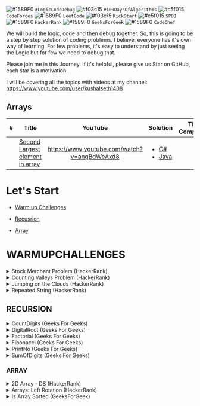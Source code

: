 ![#1589F0](https://via.placeholder.com/15/1589F0/000000?text=+) `#LogicCodeDebug` ![#f03c15](https://via.placeholder.com/15/f03c15/000000?text=+) `#100DaysOfAlgorithms` ![#c5f015](https://via.placeholder.com/15/c5f015/000000?text=+) `CodeForces` ![#1589F0](https://via.placeholder.com/15/1589F0/000000?text=+) `LeetCode` ![#f03c15](https://via.placeholder.com/15/f03c15/000000?text=+) `KickStart` ![#c5f015](https://via.placeholder.com/15/c5f015/000000?text=+) `SPOJ` ![#1589F0](https://via.placeholder.com/15/1589F0/000000?text=+) `HackerRank` ![#1589F0](https://via.placeholder.com/15/1589F0/000000?text=+) `GeeksForGeek` ![#1589F0](https://via.placeholder.com/15/1589F0/000000?text=+) `CodeChef`

We will build the logic, code and then debug together. So, this is going to be a step by step solution of coding problems. I believe, everyone has it's own way of learning. For few problems, it's easy to understand by just seeing the Logic but for few we need to debug that.

Please join me in this Journey. If it's helpful, please give us Star on GitHub, each star is a motivation.

I will be covering all the topics with videos at my channel: https://www.youtube.com/user/kushalseth1408

## Arrays

| #   | Title                                                                          |                   YouTube                   | Solution                                                                                                                                                                                                                                                     | Time Complexity | Space Complexity | Note |
| --- | ------------------------------------------------------------------------------ | :-----------------------------------------: | ------------------------------------------------------------------------------------------------------------------------------------------------------------------------------------------------------------------------------------------------------------ | --------------- | :--------------: | :--: |
|     | [Second Largest element in array](https://www.youtube.com/watch?v=angBdWeAxd8) | https://www.youtube.com/watch?v=angBdWeAxd8 | <ul><li>[C#](https://github.com/kushalseth/DataStructure/blob/master/CodingProblems/CodingProblems/ArrayProblems/SecondLargestInArray.cs) </li> <li>[Java](https://github.com/kushalseth/DataStructure/blob/master/javadatastructure/src/Main.java)</li><ul> |                 |                  |      |

# Let's Start

- [Warm up Challenges](#WARMUPCHALLENGES)

- [Recusrion](#RECURSION)

- [Array](#ARRAY)

# WARMUPCHALLENGES

<details>

<summary>Stock Merchant Problem (HackerRank)</summary>

```

Hackerrank Problem: https://www.hackerrank.com/challenges/sock-merchant

Hackerrank Title: Stock Merchant

Solution: https://github.com/kushalseth/DataStructure/blob/master/JavaScripts/stockMerchant.js

```

</details>

<details>

<summary>Counting Valleys Problem (HackerRank)</summary>

```

Hackerrank Problem: https://www.hackerrank.com/challenges/counting-valleys/

Hackerrank Title: Counting Valleys

Solution: https://github.com/kushalseth/DataStructure/blob/master/CodingProblems/CodingProblems/HackerRank/countingValleys.cs

```

</details>

<details>

<summary>Jumping on the Clouds (HackerRank)</summary>

```

Hackerrank Problem: https://www.hackerrank.com/challenges/jumping-on-the-clouds/

Hackerrank Title: Jumping on the Clouds

Solution: https://github.com/kushalseth/DataStructure/blob/master/CodingProblems/CodingProblems/HackerRank/JumpingOnClouds.cs

```

</details>

<details>

<summary>Repeated String (HackerRank)</summary>

```

Hackerrank Problem: https://www.hackerrank.com/challenges/repeated-string/

Hackerrank Title: Repeated String

Solution: https://github.com/kushalseth/DataStructure/blob/master/CodingProblems/CodingProblems/HackerRank/RepeatedString.cs

```

</details>

## RECURSION

<details>

<summary>CountDigits (Geeks For Geeks)</summary>

```

Problem: Geeks For Geeks

Title: CountDigits in a number

Solution: https://github.com/kushalseth/DataStructure/blob/master/CodingProblems/CodingProblems/Recursion/CountDigits.cs

```

</details>

<details>

<summary>DigitalRoot (Geeks For Geeks)</summary>

```

Problem: Geeks For Geeks

Title: Find DigitalRoot. DigitalRoot of a number is the recursive sum of its digits until we get a single digit number.

Solution: https://github.com/kushalseth/DataStructure/blob/master/CodingProblems/CodingProblems/Recursion/DigitalRoot.cs

```

</details>

<details>

<summary>Factorial (Geeks For Geeks)</summary>

```

Problem: Geeks For Geeks

Title: Factorial

Solution: https://github.com/kushalseth/DataStructure/blob/master/CodingProblems/CodingProblems/Recursion/Factorial.cs

```

</details>

<details>

<summary>Fibonacci (Geeks For Geeks)</summary>

```

Problem: Geeks For Geeks

Title: Fibonacci

Solution: https://github.com/kushalseth/DataStructure/blob/master/CodingProblems/CodingProblems/Recursion/Fibonacci.cs

```

</details>

<details>

<summary>PrintNo (Geeks For Geeks)</summary>

```

Problem: Geeks For Geeks

Title: PrintNo

Solution: https://github.com/kushalseth/DataStructure/blob/master/CodingProblems/CodingProblems/Recursion/PrintNos.cs

```

</details>

<details>

<summary>SumOfDigits (Geeks For Geeks)</summary>

```

Problem: Geeks For Geeks

Title: SumOfDigits

Solution: https://github.com/kushalseth/DataStructure/blob/master/CodingProblems/CodingProblems/Recursion/SumOfDigits.cs

```

</details>

### ARRAY

<details>

<summary>2D Array - DS (HackerRank)</summary>

```

Hackerrank Problem: https://www.hackerrank.com/challenges/2d-array/

Hackerrank Title: 2D Array - DS

Solution: https://github.com/kushalseth/DataStructure/blob/master/CodingProblems/CodingProblems/HackerRank/Array2D.cs

```

</details>

<details>

<summary>Arrays: Left Rotation (HackerRank)</summary>

```

Hackerrank Problem: https://www.hackerrank.com/challenges/ctci-array-left-rotation/problem

Hackerrank Arrays: Left Rotation

Solution: https://github.com/kushalseth/DataStructure/blob/master/CodingProblems/CodingProblems/HackerRank/ArrayRotation.cs

```

</details>

<details>

<summary>Is Array Sorted (GeeksForGeek)</summary>

```

GeeksForGeek: https://www.geeksforgeeks.org/program-check-array-sorted-not-iterative-recursive/

Problem: Program to check if an array is sorted or not (Iterative and Recursive)

Solution: https://github.com/kushalseth/DataStructure/blob/master/CodingProblems/CodingProblems/ArrayProblems/ArrayIsSorted.cs

```

</details>
